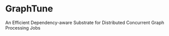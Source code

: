 # GraphTune
An Efficient Dependency-aware Substrate for Distributed Concurrent Graph Processing Jobs

